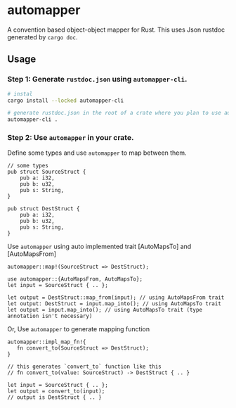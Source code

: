 # automapper
A convention based object-object mapper for Rust. This uses Json rustdoc generated by `cargo doc`.

## Usage

### Step 1: Generate `rustdoc.json` using `automapper-cli`.

```bash
# instal
cargo install --locked automapper-cli

# generate rustdoc.json in the root of a crate where you plan to use automapper
automapper-cli .
```

### Step 2: Use `automapper` in your crate.

Define some types and use `automapper` to map between them.

```no_run
// some types
pub struct SourceStruct {
    pub a: i32,
    pub b: u32,
    pub s: String,
}

pub struct DestStruct {
    pub a: i32,
    pub b: u32,
    pub s: String,
}
```

Use `automapper` using auto implemented trait [AutoMapsTo] and [AutoMapsFrom]

```ignore
automapper::map!(SourceStruct => DestStruct);

use automapper::{AutoMapsFrom, AutoMapsTo};
let input = SourceStruct { .. };

let output = DestStruct::map_from(input); // using AutoMapsFrom trait
let output: DestStruct = input.map_into(); // using AutoMapsTo trait
let output = input.map_into(); // using AutoMapsTo trait (type annotation isn't necessary)
```

Or, Use `automapper` to generate mapping function

```ignore,rust
automapper::impl_map_fn!{
   fn convert_to(SourceStruct => DestStruct);
}

// this generates `convert_to` function like this
// fn convert_to(value: SourceStruct) -> DestStruct { .. }

let input = SourceStruct { .. };
let output = convert_to(input);
// output is DestStruct { .. }
```
